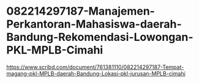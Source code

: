 # 082214297187-Manajemen-Perkantoran-Mahasiswa-daerah-Bandung-Rekomendasi-Lowongan-PKL-MPLB-Cimahi
https://www.scribd.com/document/761381110/082214297187-Tempat-magang-pkl-MPLB-daerah-Bandung-Lokasi-pkl-jurusan-MPLB-cimahi
